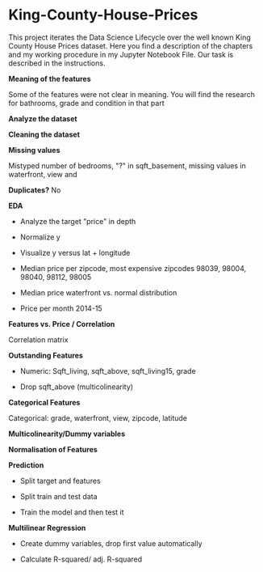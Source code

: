 # King-County-House-Prices

This project iterates the Data Science Lifecycle over the well known King County House Prices dataset. Here you find a description of the chapters and my working procedure in my Jupyter Notebook File. Our task is described in the instructions.

**Meaning of the features** 

Some of the features were not clear in meaning. You will find the research for bathrooms, grade and condition in that part

**Analyze the dataset** 

**Cleaning the dataset** 

**Missing values** 

Mistyped number of bedrooms, "?" in sqft_basement, missing values in waterfront, view and 

**Duplicates?** 
No

**EDA** 

* Analyze the target "price" in depth

* Normalize y

* Visualize y versus lat + longitude

* Median price per zipcode, most expensive zipcodes  98039, 98004, 98040, 98112, 98005

* Median price waterfront vs. normal distribution

* Price per month 2014-15

**Features vs. Price / Correlation** 

Correlation matrix

**Outstanding Features** 

* Numeric: Sqft_living, sqft_above, sqft_living15, grade

* Drop sqft_above (multicolinearity)

**Categorical Features** 

Categorical: grade, waterfront, view, zipcode, latitude

**Multicolinearity/Dummy variables** 

**Normalisation of Features** 

**Prediction**

* Split target and features

* Split train and test data

* Train the model and then test it

**Multilinear Regression** 

* Create dummy variables, drop first value automatically

* Calculate R-squared/ adj. R-squared


